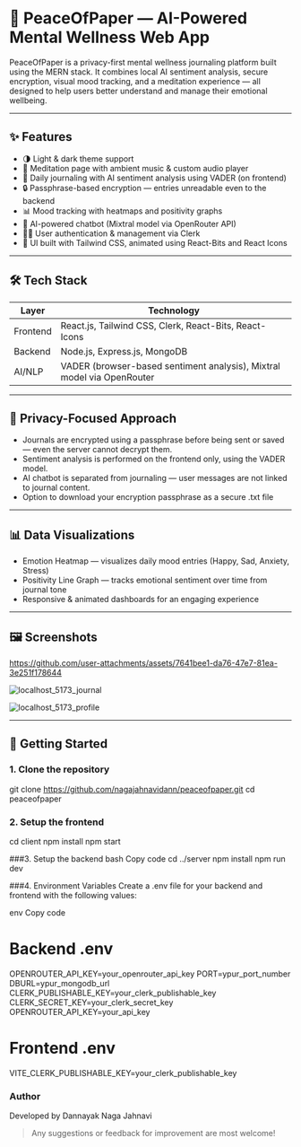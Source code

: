 # 🧠 PeaceOfPaper — AI-Powered Mental Wellness Web App

PeaceOfPaper is a privacy-first mental wellness journaling platform built using the MERN stack. It combines local AI sentiment analysis, secure encryption, visual mood tracking, and a meditation experience — all designed to help users better understand and manage their emotional wellbeing.

---

## ✨ Features

- 🌗 Light & dark theme support
- 🧘 Meditation page with ambient music & custom audio player
- 📓 Daily journaling with AI sentiment analysis using VADER (on frontend)
- 🔒 Passphrase-based encryption — entries unreadable even to the backend
- 📊 Mood tracking with heatmaps and positivity graphs
- 🤖 AI-powered chatbot (Mixtral model via OpenRouter API)
- 🙋‍♀️ User authentication & management via Clerk
- 🎨 UI built with Tailwind CSS, animated using React-Bits and React Icons

---

## 🛠 Tech Stack

| Layer        | Technology                                                                 |
|--------------|----------------------------------------------------------------------------|
| Frontend     | React.js, Tailwind CSS, Clerk, React-Bits, React-Icons                     |
| Backend      | Node.js, Express.js, MongoDB                                               |
| AI/NLP       | VADER (browser-based sentiment analysis), Mixtral model via OpenRouter     |

---

## 🔐 Privacy-Focused Approach

- Journals are encrypted using a passphrase before being sent or saved — even the server cannot decrypt them.
- Sentiment analysis is performed on the frontend only, using the VADER model.
- AI chatbot is separated from journaling — user messages are not linked to journal content.
- Option to download your encryption passphrase as a secure .txt file

---

## 📊 Data Visualizations

- Emotion Heatmap — visualizes daily mood entries (Happy, Sad, Anxiety, Stress)
- Positivity Line Graph — tracks emotional sentiment over time from journal tone
- Responsive & animated dashboards for an engaging experience

---

## 🖼 Screenshots


https://github.com/user-attachments/assets/7641bee1-da76-47e7-81ea-3e251f178644

![localhost_5173_journal](https://github.com/user-attachments/assets/8d27343b-a5ea-470b-bdc2-bd6f0cac3eb4)

![localhost_5173_profile](https://github.com/user-attachments/assets/9ef81c21-6a9e-438c-a79a-85cbbd7bd1a9)

---

## 🚀 Getting Started

### 1. Clone the repository

git clone https://github.com/nagajahnavidann/peaceofpaper.git
cd peaceofpaper

### 2. Setup the frontend
cd client
npm install
npm start

###3. Setup the backend
bash
Copy code
cd ../server
npm install
npm run dev

###4. Environment Variables
Create a .env file for your backend and frontend with the following values:

env
Copy code
# Backend .env

OPENROUTER_API_KEY=your_openrouter_api_key
PORT=ypur_port_number
DBURL=ypur_mongodb_url
CLERK_PUBLISHABLE_KEY=your_clerk_publishable_key
CLERK_SECRET_KEY=your_clerk_secret_key
OPENROUTER_API_KEY=your_api_key

# Frontend .env
VITE_CLERK_PUBLISHABLE_KEY=your_clerk_publishable_key

### Author
Developed by Dannayak Naga Jahnavi

>  Any suggestions or feedback for improvement are most welcome!

